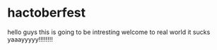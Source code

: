 # hactoberfest
hello guys
this is going to be intresting
welcome to real world
it sucks
yaaayyyyy!!!!!!!!
